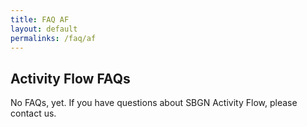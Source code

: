 ```yaml
---
title: FAQ AF
layout: default
permalinks: /faq/af
---
```


## Activity Flow FAQs

No FAQs, yet. If you have questions about SBGN Activity Flow, please contact us.
